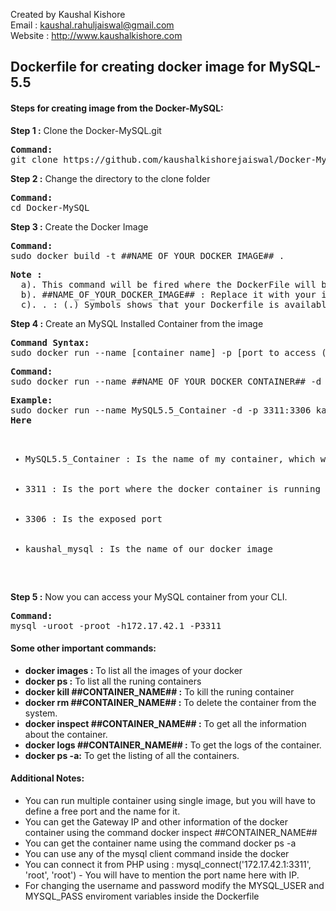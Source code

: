 Created by Kaushal Kishore <br>
Email : kaushal.rahuljaiswal@gmail.com<br>
Website : http://www.kaushalkishore.com<br>

<h2>Dockerfile for creating docker image for MySQL-5.5</h2>

<h4>Steps for creating image from the Docker-MySQL:</h4>

<b>Step 1 :</b> Clone the Docker-MySQL.git
<pre>
<b>Command: </b>
git clone https://github.com/kaushalkishorejaiswal/Docker-MySQL.git
</pre>

<b>Step 2 :</b> Change the directory to the clone folder
<pre>
<b>Command:</b>
cd Docker-MySQL
</pre>

<b>Step 3 :</b> Create the Docker Image
<pre>
<b>Command: </b>
sudo docker build -t ##NAME_OF_YOUR_DOCKER_IMAGE## .
</pre>

<pre>
<b>Note : </b>
  a). This command will be fired where the DockerFile will be placed
  b). ##NAME_OF_YOUR_DOCKER_IMAGE## : Replace it with your image name
  c). . : (.) Symbols shows that your Dockerfile is available on the same directory where you are running the command.
</pre>

<b>Step 4 :</b> Create an MySQL Installed Container from the image
<pre>
<b>Command Syntax: </b>
sudo docker run --name [container name] -p [port to access (New Port):port exposed(original port)] -i -t [image name]
</pre>
<pre>
<b>Command:</b>
sudo docker run --name ##NAME_OF_YOUR_DOCKER_CONTAINER## -d -p 3311:3306 ##NAME_OF_YOUR_DOCKER_IMAGE##
</pre>
<pre>
<b>Example:</b>
sudo docker run --name MySQL5.5_Container -d -p 3311:3306 kaushal_mysql
<b>Here</b>
<ul>
  <li>MySQL5.5_Container : Is the name of my container, which will be displayed on running of docker ps -a</li>
  <li>3311 : Is the port where the docker container is running on host machine</li>
  <li>3306 : Is the exposed port</li>
  <li>kaushal_mysql : Is the name of our docker image</li>
</ul>
</pre>


<b>Step 5 :</b> Now you can access your MySQL container from your CLI.
<pre>
<b>Command:</b>
mysql -uroot -proot -h172.17.42.1 -P3311
</pre>

<h4>Some other important commands:</h4>
<ul>
<li><b>docker images :</b> To list all the images of your docker</li>
<li><b>docker ps :</b> To list all the runing containers</li>
<li><b>docker kill ##CONTAINER_NAME## :</b> To kill the runing container</li>
<li><b>docker rm ##CONTAINER_NAME## :</b> To delete the container from the system.</li>
<li><b>docker inspect ##CONTAINER_NAME## :</b> To get all the information about the container.</li>
<li><b>docker logs ##CONTAINER_NAME## :</b> To get the logs of the container.</li>
<li><b>docker ps -a:</b> To get the listing of all the containers.</li>
</ul>

<h4>Additional Notes:</h4>
<ul>
  <li>You can run multiple container using single image, but you will have to define a free port and the name for it.</li>
  <li>You can get the Gateway IP and other information of the docker container using the command docker inspect  ##CONTAINER_NAME##</li>
  <li> You can get the container name using the command docker ps -a</li>
  <li>You can use any of the mysql client command inside the docker</li>
  <li>You can connect it from PHP using : mysql_connect('172.17.42.1:3311', 'root', 'root') - You will have to mention the port name here with IP.</li>
  <li>For changing the username and password modify the MYSQL_USER and MYSQL_PASS enviroment variables inside the Dockerfile</li>
</ul>
